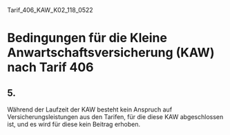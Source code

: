 Tarif_406_KAW_K02_118_0522
# Bedingungen für die Kleine Anwartschaftsversicherung (KAW) nach Tarif 406
## 5.

Während der Laufzeit der KAW besteht kein Anspruch auf Versicherungsleistungen aus den Tarifen, für die diese KAW abgeschlossen ist, und es wird für diese kein Beitrag erhoben.
